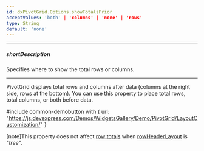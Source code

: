 ```yaml
---
id: dxPivotGrid.Options.showTotalsPrior
acceptValues: 'both' | 'columns' | 'none' | 'rows'
type: String
default: 'none'
---
```

---
##### shortDescription
Specifies where to show the total rows or columns.

---
PivotGrid displays total rows and columns after data (columns at the right side, rows at the bottom). You can use this property to place total rows, total columns, or both before data.

#include common-demobutton with {
    url: "https://js.devexpress.com/Demos/WidgetsGallery/Demo/PivotGrid/LayoutCustomization/"
}

[note]This property does not affect [row totals](/Documentation/ApiReference/UI_Components/dxPivotGrid/Configuration/#showRowTotals) when [rowHeaderLayout](/Documentation/ApiReference/UI_Components/dxPivotGrid/Configuration/#rowHeaderLayout) is *"tree"*.